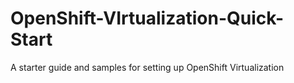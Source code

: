 # OpenShift-VIrtualization-Quick-Start
A starter guide and samples for setting up OpenShift Virtualization 
